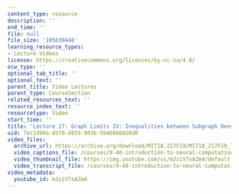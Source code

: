 ```yaml
---
content_type: resource
description: ''
end_time: ''
file: null
file_size: '185630448'
learning_resource_types:
- Lecture Videos
license: https://creativecommons.org/licenses/by-nc-sa/4.0/
ocw_type: ''
optional_tab_title: ''
optional_text: ''
parent_title: Video Lectures
parent_type: CourseSection
related_resources_text: ''
resource_index_text: ''
resourcetype: Video
start_time: ''
title: 'Lecture 17: Graph Limits IV: Inequalities between Subgraph Densities  '
uid: 7ec1d90a-d570-4833-903b-59466b6028d0
video_files:
  archive_url: https://archive.org/download/MIT18.217F19/MIT18_217F19_lec17_300k.mp4
  video_captions_file: /courses/9-40-introduction-to-neural-computation-spring-2018/mJziV7sAZm4_captions.vtt
  video_thumbnail_file: https://img.youtube.com/vi/mJziV7sAZm4/default.jpg
  video_transcript_file: /courses/9-40-introduction-to-neural-computation-spring-2018/mJziV7sAZm4_transcript.pdf
video_metadata:
  youtube_id: mJziV7sAZm4
---
```

